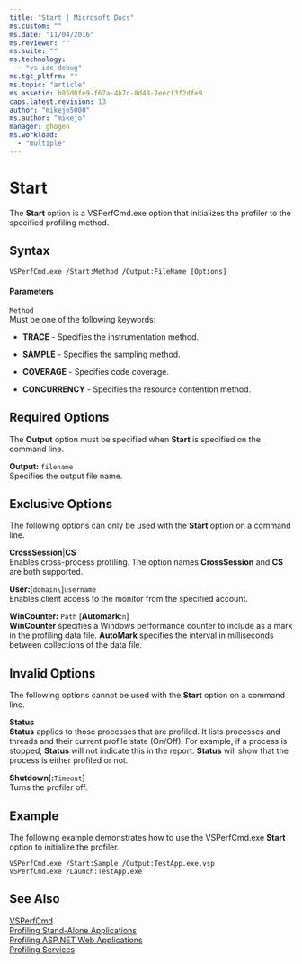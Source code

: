 ```yaml
---
title: "Start | Microsoft Docs"
ms.custom: ""
ms.date: "11/04/2016"
ms.reviewer: ""
ms.suite: ""
ms.technology: 
  - "vs-ide-debug"
ms.tgt_pltfrm: ""
ms.topic: "article"
ms.assetid: b85d0fe9-f67a-4b7c-8d48-7eecf3f2dfe9
caps.latest.revision: 13
author: "mikejo5000"
ms.author: "mikejo"
manager: ghogen
ms.workload: 
  - "multiple"
---
```

# Start
The **Start** option is a VSPerfCmd.exe option that initializes the profiler to the specified profiling method.  
  
## Syntax  
  
```  
VSPerfCmd.exe /Start:Method /Output:FileName [Options]  
```  
  
#### Parameters  
 `Method`  
 Must be one of the following keywords:  
  
-   **TRACE** - Specifies the instrumentation method.  
  
-   **SAMPLE** - Specifies the sampling method.  
  
-   **COVERAGE** - Specifies code coverage.  
  
-   **CONCURRENCY** - Specifies the resource contention method.  
  
## Required Options  
 The **Output** option must be specified when **Start** is specified on the command line.  
  
 **Output:** `filename`  
 Specifies the output file name.  
  
## Exclusive Options  
 The following options can only be used with the **Start** option on a command line.  
  
 **CrossSession**&#124;**CS**  
 Enables cross-process profiling. The option names **CrossSession** and **CS** are both supported.  
  
 **User:**[`domain\`]`username`  
 Enables client access to the monitor from the specified account.  
  
 **WinCounter:** `Path` [**Automark**:`n`]  
 **WinCounter** specifies a Windows performance counter to include as a mark in the profiling data file. **AutoMark** specifies the interval in milliseconds between collections of the data file.  
  
## Invalid Options  
 The following options cannot be used with the **Start** option on a command line.  
  
 **Status**  
 **Status** applies to those processes that are profiled. It lists processes and threads and their current profile state (On/Off). For example, if a process is stopped, **Status** will not indicate this in the report. **Status** will show that the process is either profiled or not.  
  
 **Shutdown**[**:**`Timeout`]  
 Turns the profiler off.  
  
## Example  
 The following example demonstrates how to use the VSPerfCmd.exe **Start** option to initialize the profiler.  
  
```  
VSPerfCmd.exe /Start:Sample /Output:TestApp.exe.vsp  
VSPerfCmd.exe /Launch:TestApp.exe  
```  
  
## See Also  
 [VSPerfCmd](../profiling/vsperfcmd.md)   
 [Profiling Stand-Alone Applications](../profiling/command-line-profiling-of-stand-alone-applications.md)   
 [Profiling ASP.NET Web Applications](../profiling/command-line-profiling-of-aspnet-web-applications.md)   
 [Profiling Services](../profiling/command-line-profiling-of-services.md)